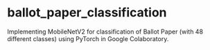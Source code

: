 # ballot_paper_classification
Implementing MobileNetV2 for classification of Ballot Paper (with 48 different classes) using PyTorch in Google Colaboratory.
